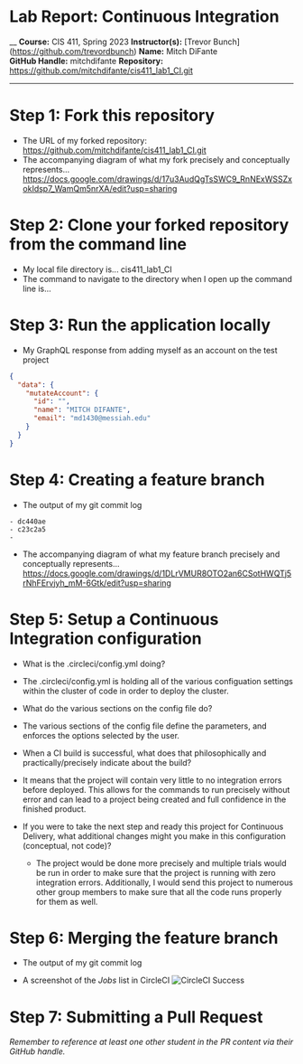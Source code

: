 # Lab Report: Continuous Integration
__
**Course:** CIS 411, Spring 2023
**Instructor(s):** [Trevor Bunch] (https://github.com/trevordbunch)
**Name:** Mitch DiFante  
**GitHub Handle:** mitchdifante
**Repository:** https://github.com/mitchdifante/cis411_lab1_CI.git
___

# Step 1: Fork this repository
- The URL of my forked repository: https://github.com/mitchdifante/cis411_lab1_CI.git
- The accompanying diagram of what my fork precisely and conceptually represents... https://docs.google.com/drawings/d/17u3AudQgTsSWC9_RnNExWSSZxokIdsp7_WamQm5nrXA/edit?usp=sharing

# Step 2: Clone your forked repository from the command line  
- My local file directory is... cis411_lab1_CI
- The command to navigate to the directory when I open up the command line is... 
# Step 3: Run the application locally
- My GraphQL response from adding myself as an account on the test project
``` json
{
  "data": {
    "mutateAccount": {
      "id": "",
      "name": "MITCH DIFANTE",
      "email": "md1430@messiah.edu"
    }
  }
}
```

# Step 4: Creating a feature branch
- The output of my git commit log
```
- dc440ae
- c23c2a5
- 
```
- The accompanying diagram of what my feature branch precisely and conceptually represents... https://docs.google.com/drawings/d/1DLrVMUR8OTO2an6CSotHWQTj5rNhFErvjyh_mM-6Gtk/edit?usp=sharing

# Step 5: Setup a Continuous Integration configuration
- What is the .circleci/config.yml doing?

- The .circleci/config.yml is holding all of the various configuation settings within the cluster of code in order to deploy the cluster.


- What do the various sections on the config file do?  

- The various sections of the config file define the parameters, and enforces the options selected by the user.
   

- When a CI build is successful, what does that philosophically and practically/precisely indicate about the build?  

- It means that the project will contain very little to no integration errors before deployed. This allows for the commands to run precisely without error and can lead to a project being created and full confidence in the finished product.
   

- If you were to take the next step and ready this project for Continuous Delivery, what additional changes might you make in this configuration (conceptual, not code)?  
  
  - The project would be done more precisely and multiple trials would be run in order to make sure that the project is running with zero integration errors. Additionally, I would send this project to numerous other group members to make sure that all the code runs properly for them as well.
   

# Step 6: Merging the feature branch
* The output of my git commit log




* A screenshot of the _Jobs_ list in CircleCI
![CircleCI Success](../assets/circleci_success.png)

# Step 7: Submitting a Pull Request
_Remember to reference at least one other student in the PR content via their GitHub handle._

